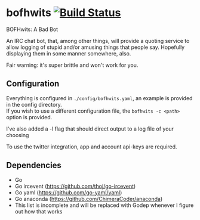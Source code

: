 bofhwits  [![Build Status](https://travis-ci.org/amauragis/bofhwits.svg?branch=master)](https://travis-ci.org/amauragis/bofhwits)
========

BOFHwits: A Bad Bot

An IRC chat bot, that, among other things, will provide a quoting service to allow logging of stupid
and/or amusing things that people say.  Hopefully displaying them in some manner somewhere, also.

Fair warning: it's super brittle and won't work for you.

Configuration
-------------
Everything is configured in `./config/bofhwits.yaml`, an example is provided in the config directory.  
If you wish to use a different configuration file, the `bofhwits -c <path>` option is provided.

I've also added a -l flag that should direct output to a log file of your choosing

To use the twitter integration, app and account api-keys are required.

Dependencies
------------
 - Go
 - Go ircevent (https://github.com/thoj/go-ircevent)
 - Go yaml (https://github.com/go-yaml/yaml)
 - Go anaconda (https://github.com/ChimeraCoder/anaconda)
 - This list is incomplete and will be replaced with Godep whenever I figure out how that works
